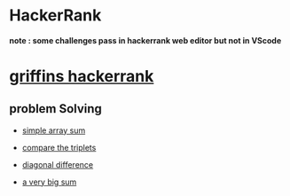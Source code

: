 # HackerRank
#### note : some challenges pass in hackerrank web editor but not in VScode

# [griffins hackerrank](https://www.hackerrank.com/haleygriffin708)

## problem Solving
- [simple array sum](submissions/problem_solving/simple_array_sum)

- [compare the triplets](submissions/problem_solving/compare_the_triplets)

- [diagonal difference](submissions/problem_solving/diagonal_difference)

- [a very big sum](submissions/problem_solving/a_very_big_sum)
